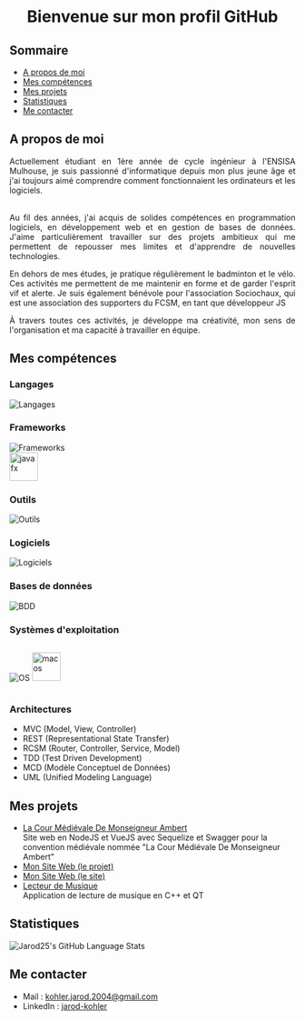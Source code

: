 <h1 align="center"> Bienvenue sur mon profil GitHub</h1>

## Sommaire

- [A propos de moi](#A-propos-de-moi)
- [Mes compétences](#Mes-compétences)
- [Mes projets](#Mes-projets)
- [Statistiques](#Statistiques)
- [Me contacter](#Me-contacter)


## A propos de moi
<div style="text-align: justify">
Actuellement étudiant en 1ère année de cycle ingénieur à l'ENSISA Mulhouse, je suis passionné d'informatique depuis mon plus jeune âge et j'ai toujours aimé comprendre comment fonctionnaient les ordinateurs et les logiciels.<br><br>

Au fil des années, j'ai acquis de solides compétences en programmation logiciels, en développement web et en gestion de bases de données. J'aime particulièrement travailler sur des projets ambitieux qui me permettent de repousser mes limites et d'apprendre de nouvelles technologies.<br>

En dehors de mes études, je pratique régulièrement le badminton et le vélo. Ces activités me permettent de me maintenir en forme et de garder l'esprit vif et alerte.
Je suis également bénévole pour l'association Sociochaux, qui est une association des supporters du FCSM, en tant que développeur JS<br>

À travers toutes ces activités, je développe ma créativité, mon sens de l'organisation et ma capacité à travailler en équipe.
</div>

## Mes compétences

### Langages

![Langages](https://skillicons.dev/icons?i=js,java,c,cpp,html,css,py,arduino,php,ts&perline=6)

### Frameworks

![Frameworks](https://skillicons.dev/icons?i=nodejs,express,vuejs,flask,qt,symfony&perline=6) <br>
<img alt="javafx" src="https://upload.wikimedia.org/wikipedia/en/c/cc/JavaFX_Logo.png" height="50">

### Outils

![Outils](https://skillicons.dev/icons?i=github,gitlab,docker,jenkins,maven,gherkin&perline=6)

### Logiciels

![Logiciels](https://skillicons.dev/icons?i=postman,photoshop,illustrator,audition&perline=6)

### Bases de données

![BDD](https://skillicons.dev/icons?i=mysql,postgres,mongo&perline=6)

### Systèmes d'exploitation

<div style="display: inline-block;">
    
![OS](https://skillicons.dev/icons?i=debian,ubuntu,windows&perline=6)
    <img alt="macos" src="https://upload.wikimedia.org/wikipedia/commons/thumb/2/22/MacOS_logo_%282017%29.svg/2060px-MacOS_logo_%282017%29.svg.png" height="50">
</div>

### Architectures

- MVC (Model, View, Controller)
- REST (Representational State Transfer)
- RCSM (Router, Controller, Service, Model)
- TDD (Test Driven Development)
- MCD (Modèle Conceptuel de Données)
- UML (Unified Modeling Language)

## Mes projets

- [La Cour Médiévale De Monseigneur Ambert](https://github.com/toma68/LCMDMA) <br>
Site web en NodeJS et VueJS avec Sequelize et Swagger pour la convention médiévale nommée "La Cour Médiévale De Monseigneur Ambert"
- [Mon Site Web (le projet)](https://github.com/jarod25/My_WebSite)
- [Mon Site Web (le site)](http://www.jarod-kohler.fr/)
- [Lecteur de Musique](https://github.com/jarod25/Lecteur_Musique)<br>
Application de lecture de musique en C++ et QT

## Statistiques 
![Jarod25's GitHub Language Stats](https://github-readme-stats.vercel.app/api/top-langs/?username=jarod25&langs_count=12&theme=tokyonight&layout=compact)

## Me contacter

- Mail : [kohler.jarod.2004@gmail.com](mailto:kohler.jarod.2004@gmail.com)
- LinkedIn : [jarod-kohler](https://www.linkedin.com/in/jarod-kohler-b55060250/)

    
